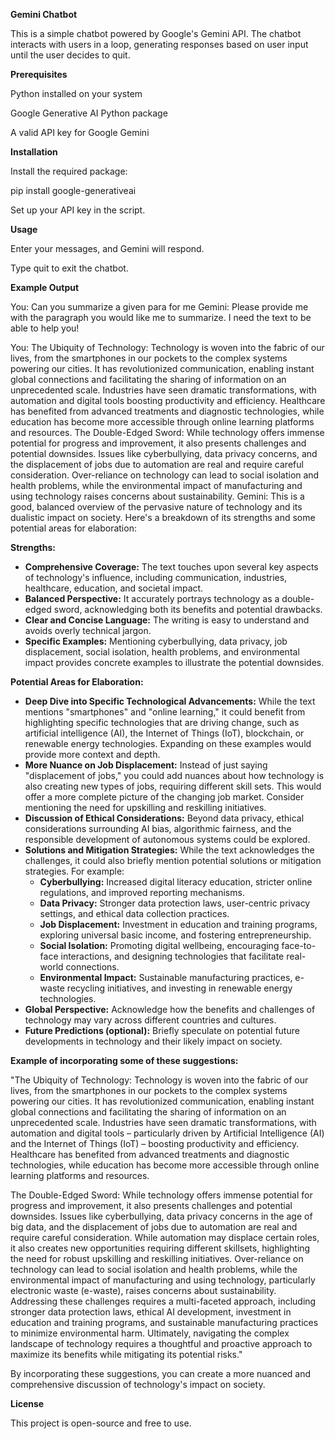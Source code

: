 **Gemini Chatbot**

This is a simple chatbot powered by Google's Gemini API. The chatbot interacts with users in a loop, generating responses based on user input until the user decides to quit.

**Prerequisites**

Python installed on your system

Google Generative AI Python package

A valid API key for Google Gemini

**Installation**

Install the required package:

pip install google-generativeai

Set up your API key in the script.

**Usage**

Enter your messages, and Gemini will respond.

Type quit to exit the chatbot.


**Example Output**

You: Can you summarize a given para for me
Gemini: Please provide me with the paragraph you would like me to summarize. I need the text to be able to help you!

You: The Ubiquity of Technology: Technology is woven into the fabric of our lives, from the smartphones in our pockets to the complex systems powering our cities. It has revolutionized communication, enabling instant global connections and facilitating the sharing of information on an unprecedented scale. Industries have seen dramatic transformations, with automation and digital tools boosting productivity and efficiency. Healthcare has benefited from advanced treatments and diagnostic technologies, while education has become more accessible through online learning platforms and resources.  The Double-Edged Sword: While technology offers immense potential for progress and improvement, it also presents challenges and potential downsides. Issues like cyberbullying, data privacy concerns, and the displacement of jobs due to automation are real and require careful consideration. Over-reliance on technology can lead to social isolation and health problems, while the environmental impact of manufacturing and using technology raises concerns about sustainability. 
Gemini: This is a good, balanced overview of the pervasive nature of technology and its dualistic impact on society. Here's a breakdown of its strengths and some potential areas for elaboration:

**Strengths:**

*   **Comprehensive Coverage:** The text touches upon several key aspects of technology's influence, including communication, industries, healthcare, education, and societal impact.
*   **Balanced Perspective:** It accurately portrays technology as a double-edged sword, acknowledging both its benefits and potential drawbacks.
*   **Clear and Concise Language:** The writing is easy to understand and avoids overly technical jargon.
*   **Specific Examples:**  Mentioning cyberbullying, data privacy, job displacement, social isolation, health problems, and environmental impact provides concrete examples to illustrate the potential downsides.

**Potential Areas for Elaboration:**

*   **Deep Dive into Specific Technological Advancements:** While the text mentions "smartphones" and "online learning," it could benefit from highlighting specific technologies that are driving change, such as artificial intelligence (AI), the Internet of Things (IoT), blockchain, or renewable energy technologies. Expanding on these examples would provide more context and depth.
*   **More Nuance on Job Displacement:** Instead of just saying "displacement of jobs," you could add nuances about how technology is also creating new types of jobs, requiring different skill sets. This would offer a more complete picture of the changing job market.  Consider mentioning the need for upskilling and reskilling initiatives.
*   **Discussion of Ethical Considerations:** Beyond data privacy, ethical considerations surrounding AI bias, algorithmic fairness, and the responsible development of autonomous systems could be explored.
*   **Solutions and Mitigation Strategies:** While the text acknowledges the challenges, it could also briefly mention potential solutions or mitigation strategies. For example:
    *   **Cyberbullying:**  Increased digital literacy education, stricter online regulations, and improved reporting mechanisms.
    *   **Data Privacy:** Stronger data protection laws, user-centric privacy settings, and ethical data collection practices.
    *   **Job Displacement:** Investment in education and training programs, exploring universal basic income, and fostering entrepreneurship.
    *   **Social Isolation:**  Promoting digital wellbeing, encouraging face-to-face interactions, and designing technologies that facilitate real-world connections.
    *   **Environmental Impact:**  Sustainable manufacturing practices, e-waste recycling initiatives, and investing in renewable energy technologies.
*   **Global Perspective:**  Acknowledge how the benefits and challenges of technology may vary across different countries and cultures.
*   **Future Predictions (optional):** Briefly speculate on potential future developments in technology and their likely impact on society.

**Example of incorporating some of these suggestions:**

"The Ubiquity of Technology: Technology is woven into the fabric of our lives, from the smartphones in our pockets to the complex systems powering our cities. It has revolutionized communication, enabling instant global connections and facilitating the sharing of information on an unprecedented scale. Industries have seen dramatic transformations, with automation and digital tools – particularly driven by Artificial Intelligence (AI) and the Internet of Things (IoT) – boosting productivity and efficiency. Healthcare has benefited from advanced treatments and diagnostic technologies, while education has become more accessible through online learning platforms and resources.

The Double-Edged Sword: While technology offers immense potential for progress and improvement, it also presents challenges and potential downsides. Issues like cyberbullying, data privacy concerns in the age of big data, and the displacement of jobs due to automation are real and require careful consideration. While automation may displace certain roles, it also creates new opportunities requiring different skillsets, highlighting the need for robust upskilling and reskilling initiatives. Over-reliance on technology can lead to social isolation and health problems, while the environmental impact of manufacturing and using technology, particularly electronic waste (e-waste), raises concerns about sustainability. Addressing these challenges requires a multi-faceted approach, including stronger data protection laws, ethical AI development, investment in education and training programs, and sustainable manufacturing practices to minimize environmental harm.  Ultimately, navigating the complex landscape of technology requires a thoughtful and proactive approach to maximize its benefits while mitigating its potential risks."

By incorporating these suggestions, you can create a more nuanced and comprehensive discussion of technology's impact on society.

**License**

This project is open-source and free to use.

